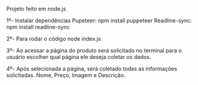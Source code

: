 Projeto feito em node.js

1º- Instalar dependências
Pupeteer: npm install puppeteer
Readline-sync: npm install readline-sync

2º- Para rodar o código
node index.js

3º- Ao acessar a página do produto será solicitado
no terminal para o usuário escolher qual página 
ele deseja coletar os dados.

4º- Após selecionada a página, será coletado todas as 
informações solicitadas. Nome, Preço, Imagem e Descrição.
